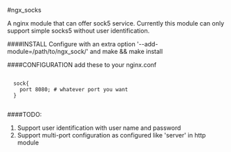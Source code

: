 #ngx_socks

A nginx module that can offer sock5 service. Currently this module can only
support simple socks5 without user identification.

####INSTALL
  Configure with an extra option '--add-module=/path/to/ngx_sock/' and make && make install
  
####CONFIGURATION
  add these to your nginx.conf
  <pre><code>
  sock{
    port 8080; # whatever port you want
  }
  </code></pre>

####TODO:
1. Support user identification with user name and password
2. Support multi-port configuration as configured like 'server' in http module
  
